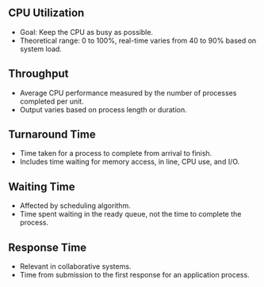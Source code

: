 ## CPU Utilization
- Goal: Keep the CPU as busy as possible.
- Theoretical range: 0 to 100%, real-time varies from 40 to 90% based on system load.

## Throughput
- Average CPU performance measured by the number of processes completed per unit.
- Output varies based on process length or duration.

## Turnaround Time
- Time taken for a process to complete from arrival to finish.
- Includes time waiting for memory access, in line, CPU use, and I/O.

## Waiting Time
- Affected by scheduling algorithm.
- Time spent waiting in the ready queue, not the time to complete the process.

## Response Time
- Relevant in collaborative systems.
- Time from submission to the first response for an application process.


